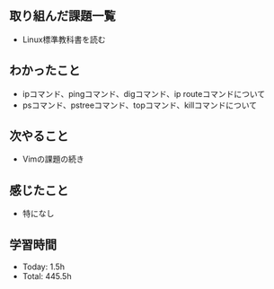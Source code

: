 ## 取り組んだ課題一覧
- Linux標準教科書を読む
## わかったこと
- ipコマンド、pingコマンド、digコマンド、ip routeコマンドについて
- psコマンド、pstreeコマンド、topコマンド、killコマンドについて
## 次やること
- Vimの課題の続き
## 感じたこと
- 特になし
## 学習時間
- Today: 1.5h
- Total: 445.5h
